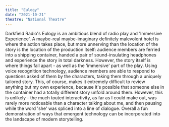 ```yaml
---
title: "Eulogy"
date: "2021-10-21"
theatre: "National Theatre"
---
```


Darkfield Radio's Eulogy is
an ambitious blend of radio play
and 'Immersive Experience'. A
maybe-real maybe-imaginary
definitely malevolent hotel is
where the action takes place,
but more unnerving than the
location of the story is the location of the production itself:
audience members are ferried
into a shipping container, handed a pair of sound-insulating
headphones and experience
the story in total darkness. However, the story itself is
where things fall apart - as well
as the 'immersive' part of the
play. Using voice recognition
technology, audience members
are able to respond to questions
asked of them by the characters,
taking them through a uniquely
tailored story. This, of course,
makes it extremely difficult to
review anything but my own experience, because it's possible that someone else in the
container had a totally different
story unfold around them. However, this is unlikely - the
much touted interactivity, as
far as I could make out, was
rarely more noticeable than a
character talking about me, and
then pausing while the word
'she' was spliced into a line of
dialogue. Overall a fun demonstration of ways that emergent
technology can be incorporated
into the landscape of modern storytelling.
